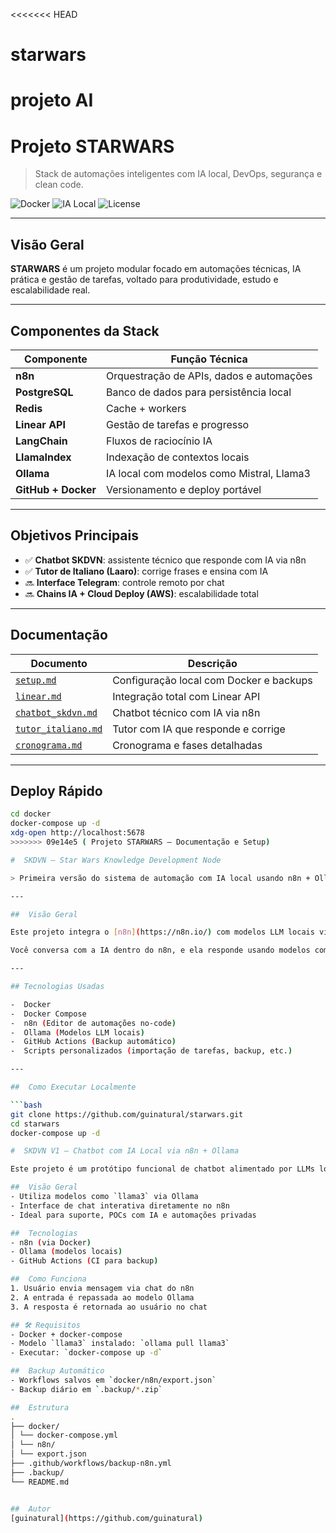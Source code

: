 
<<<<<<< HEAD
# starwars
projeto AI
=======
# Projeto STARWARS

> Stack de automações inteligentes com IA local, DevOps, segurança e clean code.

![Docker](https://img.shields.io/badge/Docker-n8n-blue)
![IA Local](https://img.shields.io/badge/Ollama-Mistral%20%7C%20Llama3-green)
![License](https://img.shields.io/badge/license-MIT-blue)

---

## Visão Geral

**STARWARS** é um projeto modular focado em automações técnicas, IA prática e gestão de tarefas, voltado para produtividade, estudo e escalabilidade real.

---

## Componentes da Stack

| Componente        | Função Técnica                                         |
| ----------------- | ------------------------------------------------------ |
| **n8n**           | Orquestração de APIs, dados e automações               |
| **PostgreSQL**    | Banco de dados para persistência local                 |
| **Redis**         | Cache + workers                                        |
| **Linear API**    | Gestão de tarefas e progresso                          |
| **LangChain**     | Fluxos de raciocínio IA                                |
| **LlamaIndex**    | Indexação de contextos locais                          |
| **Ollama**        | IA local com modelos como Mistral, Llama3              |
| **GitHub + Docker** | Versionamento e deploy portável                     |

---

## Objetivos Principais

- ✅ **Chatbot SKDVN**: assistente técnico que responde com IA via n8n
- ✅ **Tutor de Italiano (Laaro)**: corrige frases e ensina com IA
- 🔜 **Interface Telegram**: controle remoto por chat
- 🔜 **Chains IA + Cloud Deploy (AWS)**: escalabilidade total

---

## Documentação

| Documento                  | Descrição                                      |
|---------------------------|-----------------------------------------------|
| [`setup.md`](./docs/setup.md)               | Configuração local com Docker e backups |
| [`linear.md`](./docs/linear.md)             | Integração total com Linear API         |
| [`chatbot_skdvn.md`](./docs/chatbot_skdvn.md)| Chatbot técnico com IA via n8n          |
| [`tutor_italiano.md`](./docs/tutor_italiano.md)| Tutor com IA que responde e corrige     |
| [`cronograma.md`](./docs/cronograma.md)     | Cronograma e fases detalhadas           |

---

## Deploy Rápido

```bash
cd docker
docker-compose up -d
xdg-open http://localhost:5678
>>>>>>> 09e14e5 ( Projeto STARWARS — Documentação e Setup)

#  SKDVN — Star Wars Knowledge Development Node

> Primeira versão do sistema de automação com IA local usando n8n + Ollama

---

##  Visão Geral

Este projeto integra o [n8n](https://n8n.io/) com modelos LLM locais via [Ollama](https://ollama.com/), permitindo interações de linguagem natural com IA **sem depender de nuvem**.

Você conversa com a IA dentro do n8n, e ela responde usando modelos como `llama3` ou `mistral` via servidor local.

---

## Tecnologias Usadas

-  Docker
-  Docker Compose
-  n8n (Editor de automações no-code)
-  Ollama (Modelos LLM locais)
-  GitHub Actions (Backup automático)
-  Scripts personalizados (importação de tarefas, backup, etc.)

---

##  Como Executar Localmente

```bash
git clone https://github.com/guinatural/starwars.git
cd starwars
docker-compose up -d

#  SKDVN V1 – Chatbot com IA Local via n8n + Ollama

Este projeto é um protótipo funcional de chatbot alimentado por LLMs locais via Ollama integrado ao n8n.

##  Visão Geral
- Utiliza modelos como `llama3` via Ollama
- Interface de chat interativa diretamente no n8n
- Ideal para suporte, POCs com IA e automações privadas

##  Tecnologias
- n8n (via Docker)
- Ollama (modelos locais)
- GitHub Actions (CI para backup)

##  Como Funciona
1. Usuário envia mensagem via chat do n8n
2. A entrada é repassada ao modelo Ollama
3. A resposta é retornada ao usuário no chat

## 🛠 Requisitos
- Docker + docker-compose
- Modelo `llama3` instalado: `ollama pull llama3`
- Executar: `docker-compose up -d`

##  Backup Automático
- Workflows salvos em `docker/n8n/export.json`
- Backup diário em `.backup/*.zip`

##  Estrutura
.
├── docker/
│ └── docker-compose.yml
│ └── n8n/
│ └── export.json
├── .github/workflows/backup-n8n.yml
├── .backup/
└── README.md


##  Autor
[guinatural](https://github.com/guinatural)

